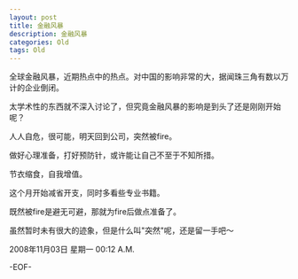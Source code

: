 ```yaml
---
layout: post
title: 金融风暴
description: 金融风暴
categories: Old
tags: Old
---
```

全球金融风暴，近期热点中的热点。对中国的影响非常的大，据闻珠三角有数以万计的企业倒闭。  
  
太学术性的东西就不深入讨论了，但究竟金融风暴的影响是到头了还是刚刚开始呢？  
  
人人自危，很可能，明天回到公司，突然被fire。  
  
做好心理准备，打好预防针，或许能让自己不至于不知所措。  
  
节衣缩食，自我增值。  
  
这个月开始减省开支，同时多看些专业书籍。  
  
既然被fire是避无可避，那就为fire后做点准备了。  
  
虽然暂时未有很大的迹象，但是什么叫"突然"呢，还是留一手吧～

2008年11月03日 星期一  00:12 A.M.

-EOF-